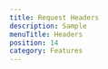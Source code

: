 ```yaml
---
title: Request Headers
description: Sample
menuTitle: Headers
position: 14
category: Features
---
```

